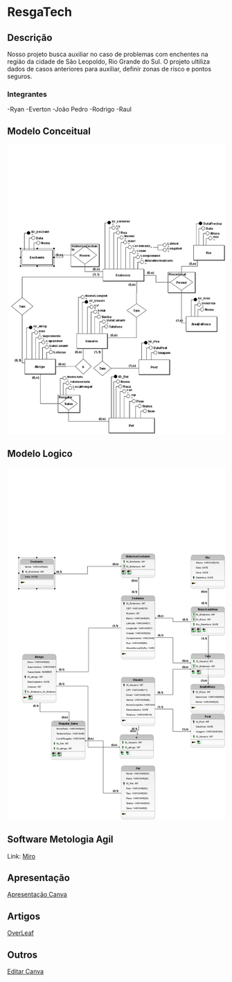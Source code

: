 # ResgaTech

## Descrição
Nosso projeto busca auxiliar no caso de problemas com enchentes na região da cidade de São Leopoldo, Rio Grande do Sul.
O projeto ultiliza dados de casos anteriores para auxiliar, definir zonas de risco e pontos seguros.

### Integrantes
-Ryan
-Everton
-João Pedro
-Rodrigo
-Raul

## Modelo Conceitual
<img src="https://github.com/riansantos21/P.I/blob/main/BrModelo/PI_Conceitual.png">

## Modelo Logico
<img src="https://raw.githubusercontent.com/riansantos21/P.I/refs/heads/main/BrModelo/PI_Logico.png">


## Software Metologia Agil

Link: [Miro](https://miro.com/welcomeonboard/dmJuRVFIRXJQYnExTXYzaWhlcmhmYXRtc2hxeVF4WWRvWjBqTTZUV1VtTVJWdkFxWmZRZEFXQWttT3RwVUFMKytoemJHV3VBeGtUdW0rVEpzY1JsdnpKTFZmb0UvWGlJeWJodVRCcjRMRVVvT3E1YzN0SHZDMEcxZXhNS3pBK29QdGo1ZEV3bUdPQWRZUHQzSGl6V2NBPT0hdjE=?share_link_id=250918291327)

## Apresentação

[Apresentação Canva](https://www.canva.com/design/DAGZ07xiAhw/WQPustfPXW6BpEaH1Ip4UQ/view?utm_content=DAGZ07xiAhw&utm_campaign=designshare&utm_medium=link2&utm_source=uniquelinks&utlId=h2a30923b01)
## Artigos
[OverLeaf](https://www.overleaf.com/read/bgqcjmdmvmhm#705f8c)







## Outros


[Editar Canva](https://www.canva.com/design/DAGZ07xiAhw/eMxuTNqAgjwLpmTbPxFrhw/edit?utm_content=DAGZ07xiAhw&utm_campaign=designshare&utm_medium=link2&utm_source=sharebutton)
